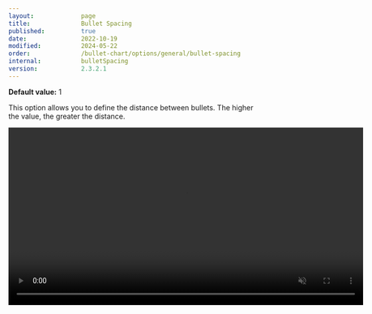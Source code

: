 ```yaml
---
layout:             page
title:              Bullet Spacing
published:          true
date:               2022-10-19
modified:   	    2024-05-22
order:              /bullet-chart/options/general/bullet-spacing
internal:           bulletSpacing
version:            2.3.2.1
---
```


**Default value:** 1

This option allows you to define the distance between bullets. The higher the value, the greater the distance.

<video src="images/bullet-spacing.mp4" width="700" autoplay loop muted></video>